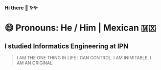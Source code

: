 ### Hi there 👋 ✨✨

<h1> 😄 Pronouns: He / Him | Mexican 🇲🇽 </h1>
  <h2> I studied Informatics Engineering at IPN </h2>
  
> I AM THE ONE THING IN LIFE I CAN CONTROL. I AM INIMITABLE, I AM AN ORIGINAL
